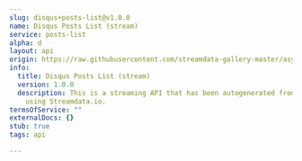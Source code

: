 ```yaml
---
slug: disqus+posts-list@v1.0.0
name: Disqus Posts List (stream)
service: posts-list
alpha: d
layout: api
origin: https://raw.githubusercontent.com/streamdata-gallery-master/asyncapi/master/_listings/disqus/disqus-posts-list-stream-async.md
info:
  title: Disqus Posts List (stream)
  version: 1.0.0
  description: This is a streaming API that has been autogenerated from the Disqus
    using Streamdata.io.
termsOfService: ""
externalDocs: {}
stub: true
tags: api

---
```

